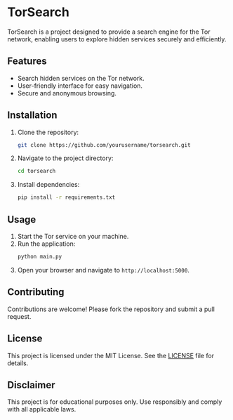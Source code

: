 # TorSearch

TorSearch is a project designed to provide a search engine for the Tor network, enabling users to explore hidden services securely and efficiently.

## Features

- Search hidden services on the Tor network.
- User-friendly interface for easy navigation.
- Secure and anonymous browsing.

## Installation

1. Clone the repository:
    ```bash
    git clone https://github.com/yourusername/torsearch.git
    ```
2. Navigate to the project directory:
    ```bash
    cd torsearch
    ```
3. Install dependencies:
    ```bash
    pip install -r requirements.txt
    ```

## Usage

1. Start the Tor service on your machine.
2. Run the application:
    ```bash
    python main.py
    ```
3. Open your browser and navigate to `http://localhost:5000`.

## Contributing

Contributions are welcome! Please fork the repository and submit a pull request.

## License

This project is licensed under the MIT License. See the [LICENSE](LICENSE) file for details.

## Disclaimer

This project is for educational purposes only. Use responsibly and comply with all applicable laws.